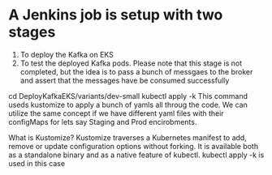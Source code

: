 # A Jenkins job is setup with two stages
1) To deploy the Kafka on EKS
2) To test the deployed Kafka pods. Please note that this stage is not completed, but the idea is to pass a bunch of messgaes to the broker and assert that the messages have be consumed successfully

cd DeployKafkaEKS/variants/dev-small
kubectl apply -k
This command useds kustomize to apply a bunch of yamls all throug the code. 
We can utilize the same concept if we have different yaml files with their configMaps 
for lets say Staging and Prod encirobments.

What is Kustomize?
Kustomize traverses a Kubernetes manifest to add, remove or update configuration options without forking.
It is available both as a standalone binary and as a native feature of kubectl. kubectl apply -k is used in this case
